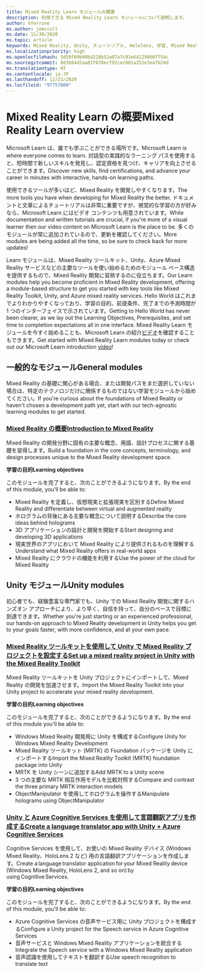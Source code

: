 ```yaml
---
title: Mixed Reality Learn モジュールの概要
description: 利用できる Mixed Reality Learn モジュールについて説明します。
author: hferrone
ms.author: jemccull
ms.date: 11/30/2020
ms.topic: article
keywords: Mixed Reality, Unity, チュートリアル, Hololens, 学習, Mixed Reality ヘッドセット, Windows Mixed Reality ヘッドセット, 仮想現実ヘッドセット, 仮想現実とは, 拡張現実とは, MRTK, Mixed Reality Toolkit, 言語翻訳, Azure, Azure Cognitive Services, Microsoft Learn
ms.localizationpriority: high
ms.openlocfilehash: 5d59f09b98b4228b52a87a7c91e64129060f754c
ms.sourcegitcommit: 8d3b84d2aa01f078ecf92cec001a252e3ea7b24d
ms.translationtype: HT
ms.contentlocale: ja-JP
ms.lasthandoff: 12/23/2020
ms.locfileid: "97757800"
---
```

# <a name="mixed-reality-learn-overview"></a><span data-ttu-id="567f7-104">Mixed Reality Learn の概要</span><span class="sxs-lookup"><span data-stu-id="567f7-104">Mixed Reality Learn overview</span></span>

<span data-ttu-id="567f7-105">Microsoft Learn は、誰でも学ぶことができる場所です。</span><span class="sxs-lookup"><span data-stu-id="567f7-105">Microsoft Learn is where everyone comes to learn.</span></span> <span data-ttu-id="567f7-106">対話型の実践的なラーニング パスを使用すると、短時間で新しいスキルを発見し、認定資格を見つけ、キャリアを向上させることができます。</span><span class="sxs-lookup"><span data-stu-id="567f7-106">Discover new skills, find certifications, and advance your career in minutes with interactive, hands-on learning paths.</span></span> 

<span data-ttu-id="567f7-107">使用できるツールが多いほど、Mixed Reality を開発しやすくなります。</span><span class="sxs-lookup"><span data-stu-id="567f7-107">The more tools you have when developing for Mixed Reality the better.</span></span> <span data-ttu-id="567f7-108">ドキュメントと文章によるチュートリアルは非常に重要ですが、視覚的な学習の方が好みなら、Microsoft Learn にはビデオ コンテンツも用意されています。</span><span class="sxs-lookup"><span data-stu-id="567f7-108">While documentation and written tutorials are crucial, if you're more of a visual learner then our video content on Microsoft Learn is the place to be.</span></span> <span data-ttu-id="567f7-109">多くのモジュールが常に追加されているので、更新を確認してください。</span><span class="sxs-lookup"><span data-stu-id="567f7-109">More modules are being added all the time, so be sure to check back for more updates!</span></span>

<span data-ttu-id="567f7-110">Learn モジュールは、Mixed Reality ツールキット、Unity、Azure Mixed Reality サービスなどの主要なツールを使い始めるためのモジュール ベース構造を提供するもので、Mixed Reality 開発に習熟するのに役立ちます。</span><span class="sxs-lookup"><span data-stu-id="567f7-110">Our Learn modules help you become proficient in Mixed Reality development, offering a module-based structure to get you started with key tools like Mixed Reality Toolkit, Unity, and Azure mixed reality services.</span></span> <span data-ttu-id="567f7-111">Hello World はこれまでよりわかりやすくなっており、学習の目的、前提条件、完了までの予測時間が 1 つのインターフェイスで示されています。</span><span class="sxs-lookup"><span data-stu-id="567f7-111">Getting to Hello World has never been clearer, as we lay out the Learning Objectives, Prerequisites, and set time to completion expectations all in one interface.</span></span> <span data-ttu-id="567f7-112">Mixed Reality Learn モジュールを今すぐ始めることも、Microsoft Learn の紹介[ビデオ](https://channel9.msdn.com/Blogs/One-Dev-Minute/What-is-Microsoft-Learn)を確認することもできます。</span><span class="sxs-lookup"><span data-stu-id="567f7-112">Get started with Mixed Reality Learn modules today or check out our Microsoft Learn introduction [video](https://channel9.msdn.com/Blogs/One-Dev-Minute/What-is-Microsoft-Learn)!</span></span>

## <a name="general-modules"></a><span data-ttu-id="567f7-113">一般的なモジュール</span><span class="sxs-lookup"><span data-stu-id="567f7-113">General modules</span></span>

<span data-ttu-id="567f7-114">Mixed Reality の基礎に関心がある場合、または開発パスをまだ選択していない場合は、特定のテクノロジだけに関係するものではない学習モジュールから始めてください。</span><span class="sxs-lookup"><span data-stu-id="567f7-114">If you're curious about the foundations of Mixed Reality or haven't chosen a development path yet, start with our tech-agnostic learning modules to get started.</span></span>

### <a name="introduction-to-mixed-reality"></a>[<span data-ttu-id="567f7-115">Mixed Reality の概要</span><span class="sxs-lookup"><span data-stu-id="567f7-115">Introduction to Mixed Reality</span></span>](https://docs.microsoft.com/learn/modules/intro-to-mixed-reality/)

<span data-ttu-id="567f7-116">Mixed Reality の開発分野に固有の主要な概念、用語、設計プロセスに関する基礎を習得します。</span><span class="sxs-lookup"><span data-stu-id="567f7-116">Build a foundation in the core concepts, terminology, and design processes unique to the Mixed Reality development space.</span></span>

<span data-ttu-id="567f7-117">**学習の目的**</span><span class="sxs-lookup"><span data-stu-id="567f7-117">**Learning objectives**</span></span>

<span data-ttu-id="567f7-118">このモジュールを完了すると、次のことができるようになります。</span><span class="sxs-lookup"><span data-stu-id="567f7-118">By the end of this module, you'll be able to:</span></span>

* <span data-ttu-id="567f7-119">Mixed Reality を定義し、仮想現実と拡張現実を区別する</span><span class="sxs-lookup"><span data-stu-id="567f7-119">Define Mixed Reality and differentiate between virtual and augmented reality</span></span>
* <span data-ttu-id="567f7-120">ホログラムの背後にある主要な概念について説明する</span><span class="sxs-lookup"><span data-stu-id="567f7-120">Describe the core ideas behind holograms</span></span>
* <span data-ttu-id="567f7-121">3D アプリケーションの設計と開発を開始する</span><span class="sxs-lookup"><span data-stu-id="567f7-121">Start designing and developing 3D applications</span></span>
* <span data-ttu-id="567f7-122">現実世界のアプリにおいて Mixed Reality により提供されるものを理解する</span><span class="sxs-lookup"><span data-stu-id="567f7-122">Understand what Mixed Reality offers in real-world apps</span></span>
* <span data-ttu-id="567f7-123">Mixed Reality にクラウドの機能を利用する</span><span class="sxs-lookup"><span data-stu-id="567f7-123">Use the power of the cloud for Mixed Reality</span></span>

## <a name="unity-modules"></a><span data-ttu-id="567f7-124">Unity モジュール</span><span class="sxs-lookup"><span data-stu-id="567f7-124">Unity modules</span></span>

<span data-ttu-id="567f7-125">初心者でも、経験豊富な専門家でも、Unity での Mixed Reality 開発に関するハンズオン アプローチにより、より早く、自信を持って、自分のペースで目標に到達できます。</span><span class="sxs-lookup"><span data-stu-id="567f7-125">Whether you're just starting or an experienced professional, our hands-on approach to Mixed Reality development in Unity helps you get to your goals faster, with more confidence, and at your own pace.</span></span>

### <a name="set-up-a-mixed-reality-project-in-unity-with-the-mixed-reality-toolkit"></a>[<span data-ttu-id="567f7-126">Mixed Reality ツールキットを使用して Unity で Mixed Reality プロジェクトを設定する</span><span class="sxs-lookup"><span data-stu-id="567f7-126">Set up a mixed reality project in Unity with the Mixed Reality Toolkit</span></span>](https://docs.microsoft.com/learn/modules/mixed-reality-toolkit-project-unity/)

<span data-ttu-id="567f7-127">Mixed Reality ツールキットを Unity プロジェクトにインポートして、Mixed Reality の開発を加速させます。</span><span class="sxs-lookup"><span data-stu-id="567f7-127">Import the Mixed Reality Toolkit into your Unity project to accelerate your mixed reality development.</span></span>

<span data-ttu-id="567f7-128">**学習の目的**</span><span class="sxs-lookup"><span data-stu-id="567f7-128">**Learning objectives**</span></span>

<span data-ttu-id="567f7-129">このモジュールを完了すると、次のことができるようになります。</span><span class="sxs-lookup"><span data-stu-id="567f7-129">By the end of this module you'll be able to:</span></span>

* <span data-ttu-id="567f7-130">Windows Mixed Reality 開発用に Unity を構成する</span><span class="sxs-lookup"><span data-stu-id="567f7-130">Configure Unity for Windows Mixed Reality Development</span></span>
* <span data-ttu-id="567f7-131">Mixed Reality ツールキット (MRTK) の Foundation パッケージを Unity にインポートする</span><span class="sxs-lookup"><span data-stu-id="567f7-131">Import the Mixed Reality Toolkit (MRTK) foundation package into Unity</span></span>
* <span data-ttu-id="567f7-132">MRTK を Unity シーンに追加する</span><span class="sxs-lookup"><span data-stu-id="567f7-132">Add MRTK to a Unity scene</span></span>
* <span data-ttu-id="567f7-133">3 つの主要な MRTK 相互作用モデルを比較対照する</span><span class="sxs-lookup"><span data-stu-id="567f7-133">Compare and contrast the three primary MRTK interaction models</span></span>
* <span data-ttu-id="567f7-134">ObjectManipulator を使用してホログラムを操作する</span><span class="sxs-lookup"><span data-stu-id="567f7-134">Manipulate holograms using ObjectManipulator</span></span>

### <a name="create-a-language-translator-app-with-unity--azure-cognitive-services"></a>[<span data-ttu-id="567f7-135">Unity と Azure Cognitive Services を使用して言語翻訳アプリを作成する</span><span class="sxs-lookup"><span data-stu-id="567f7-135">Create a language translator app with Unity + Azure Cognitive Services</span></span>](https://docs.microsoft.com/learn/modules/create-language-translator-mixed-reality-application-unity-azure-cognitive-services/)

<span data-ttu-id="567f7-136">Cognitive Services を使用して、お使いの Mixed Reality デバイス (Windows Mixed Reality、HoloLens 2 など) 用の言語翻訳アプリケーションを作成します。</span><span class="sxs-lookup"><span data-stu-id="567f7-136">Create a language translator application for your Mixed Reality device (Windows Mixed Reality, HoloLens 2, and so on) by using Cognitive Services.</span></span>

<span data-ttu-id="567f7-137">**学習の目的**</span><span class="sxs-lookup"><span data-stu-id="567f7-137">**Learning objectives**</span></span>

<span data-ttu-id="567f7-138">このモジュールを完了すると、次のことができるようになります。</span><span class="sxs-lookup"><span data-stu-id="567f7-138">By the end of this module, you'll be able to:</span></span>

* <span data-ttu-id="567f7-139">Azure Cognitive Services の音声サービス用に Unity プロジェクトを構成する</span><span class="sxs-lookup"><span data-stu-id="567f7-139">Configure a Unity project for the Speech service in Azure Cognitive Services</span></span>
* <span data-ttu-id="567f7-140">音声サービスと Windows Mixed Reality アプリケーションを統合する</span><span class="sxs-lookup"><span data-stu-id="567f7-140">Integrate the Speech service with a Windows Mixed Reality application</span></span>
* <span data-ttu-id="567f7-141">音声認識を使用してテキストを翻訳する</span><span class="sxs-lookup"><span data-stu-id="567f7-141">Use speech recognition to translate text</span></span>
